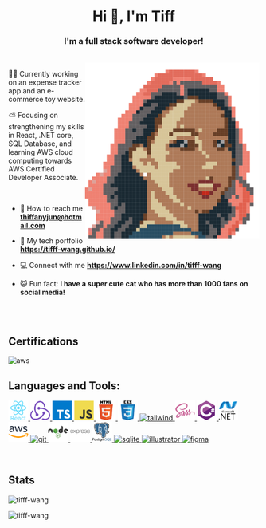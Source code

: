 <div>
<h1 align="center">Hi 👋, I'm Tiff</h1>
<h3 align="center">I'm a full stack software developer! </h3>
<br>
<img align="right" alt="Coding" width="350" src="./images/Lego%20portait.png">
</div>

<div>
<p>👩‍💻 Currently working on an expense tracker app and an e-commerce toy website.<p/>  
<p>⛅ Focusing on strengthening my skills in React, .NET core, SQL Database, and learning AWS cloud computing towards AWS Certified Developer Associate.<p/>
<br>
</div>


- 📮 How to reach me  **thiffanyjun@hotmail.com**

- 📔 My tech portfolio **https://tifff-wang.github.io/**

- 💻 Connect with me **https://www.linkedin.com/in/tifff-wang**
  
- 😺 Fun fact:  **I have a super cute cat who has more than 1000 fans on social media!**
<br>
<br>

<div>
  <h2>Certifications</h2>
  <p>
  <img src="https://github.com/JCCourt/JCCourt/assets/156492869/ffe0a660-66f2-46d5-8dd8-c951221f9111" alt="aws">
  </p>
</div>

<div>
    <h2 align="left">Languages and Tools:</h2>
    <p align="left">
        <a href="https://reactjs.org/" target="_blank" rel="noreferrer">
            <img
                src="https://raw.githubusercontent.com/devicons/devicon/master/icons/react/react-original-wordmark.svg"
                alt="react"
                width="40"
                height="40"
            />
        </a>
        <a href="https://redux.js.org" target="_blank" rel="noreferrer">
            <img
                src="https://raw.githubusercontent.com/devicons/devicon/master/icons/redux/redux-original.svg"
                alt="redux"
                width="40"
                height="40"
            />
        </a>
        <a
            href="https://www.typescriptlang.org/"
            target="_blank"
            rel="noreferrer"
        >
            <img
                src="https://raw.githubusercontent.com/devicons/devicon/master/icons/typescript/typescript-original.svg"
                alt="typescript"
                width="40"
                height="40"
            />
        </a>
        <a
            href="https://developer.mozilla.org/en-US/docs/Web/JavaScript"
            target="_blank"
            rel="noreferrer"
        >
            <img
                src="https://raw.githubusercontent.com/devicons/devicon/master/icons/javascript/javascript-original.svg"
                alt="javascript"
                width="40"
                height="40"
            />
        </a>
        <a href="https://www.w3.org/html/" target="_blank" rel="noreferrer">
            <img
                src="https://raw.githubusercontent.com/devicons/devicon/master/icons/html5/html5-original-wordmark.svg"
                alt="html5"
                width="40"
                height="40"
            />
        </a>
        <a
            href="https://www.w3schools.com/css/"
            target="_blank"
            rel="noreferrer"
        >
            <img
                src="https://raw.githubusercontent.com/devicons/devicon/master/icons/css3/css3-original-wordmark.svg"
                alt="css3"
                width="40"
                height="40"
            />
        </a>
        <a href="https://tailwindcss.com/" target="_blank" rel="noreferrer">
            <img
                src="https://www.vectorlogo.zone/logos/tailwindcss/tailwindcss-icon.svg"
                alt="tailwind"
                width="40"
                height="40"
            />
        </a>
        <a href="https://sass-lang.com" target="_blank" rel="noreferrer">
            <img
                src="https://raw.githubusercontent.com/devicons/devicon/master/icons/sass/sass-original.svg"
                alt="sass"
                width="40"
                height="40"
            />
        </a>
        <a
            href="https://www.w3schools.com/cs/"
            target="_blank"
            rel="noreferrer"
        >
            <img
                src="https://raw.githubusercontent.com/devicons/devicon/master/icons/csharp/csharp-original.svg"
                alt="csharp"
                width="40"
                height="40"
            />
        </a>
        <a
            href="https://dotnet.microsoft.com/"
            target="_blank"
            rel="noreferrer"
        >
            <img
                src="https://raw.githubusercontent.com/devicons/devicon/master/icons/dot-net/dot-net-original-wordmark.svg"
                alt="dotnet"
                width="40"
                height="40"
            />
        </a>
        <a href="https://aws.amazon.com" target="_blank" rel="noreferrer">
            <img
                src="https://raw.githubusercontent.com/devicons/devicon/master/icons/amazonwebservices/amazonwebservices-original-wordmark.svg"
                alt="aws"
                width="40"
                height="40"
            />
        </a>
        <a href="https://git-scm.com/" target="_blank" rel="noreferrer">
            <img
                src="https://www.vectorlogo.zone/logos/git-scm/git-scm-icon.svg"
                alt="git"
                width="40"
                height="40"
            />
        </a>
        <a href="https://nodejs.org" target="_blank" rel="noreferrer">
            <img
                src="https://raw.githubusercontent.com/devicons/devicon/master/icons/nodejs/nodejs-original-wordmark.svg"
                alt="nodejs"
                width="40"
                height="40"
            />
        </a>
        <a href="https://expressjs.com" target="_blank" rel="noreferrer">
            <img
                src="https://raw.githubusercontent.com/devicons/devicon/master/icons/express/express-original-wordmark.svg"
                alt="express"
                width="40"
                height="40"
            />
        </a>
        <a href="https://www.postgresql.org" target="_blank" rel="noreferrer">
            <img
                src="https://raw.githubusercontent.com/devicons/devicon/master/icons/postgresql/postgresql-original-wordmark.svg"
                alt="postgresql"
                width="40"
                height="40"
            />
        </a>
        <a href="https://www.sqlite.org/" target="_blank" rel="noreferrer">
            <img
                src="https://www.vectorlogo.zone/logos/sqlite/sqlite-icon.svg"
                alt="sqlite"
                width="40"
                height="40"
            />
        </a>
        <a
            href="https://www.adobe.com/in/products/illustrator.html"
            target="_blank"
            rel="noreferrer"
        >
            <img
                src="https://www.vectorlogo.zone/logos/adobe_illustrator/adobe_illustrator-icon.svg"
                alt="illustrator"
                width="40"
                height="40"
            />
        </a>
        <a href="https://www.figma.com/" target="_blank" rel="noreferrer">
            <img
                src="https://www.vectorlogo.zone/logos/figma/figma-icon.svg"
                alt="figma"
                width="40"
                height="40"
            />
        </a>
    </p>

<br>
<div align="left">
<h2>Stats</h2>
<p ><img align="center" src="https://github-readme-streak-stats.herokuapp.com/?user=tifff-wang&" alt="tifff-wang" /></p>
</div>

<p><img align="left" src="https://github-readme-stats.vercel.app/api/top-langs?username=tifff-wang&show_icons=true&locale=en&layout=compact" alt="tifff-wang" /></p>










